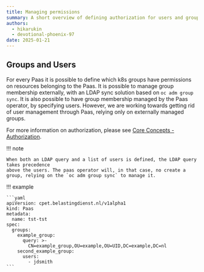 ```yaml
---
title: Managing permissions
summary: A short overview of defining authorization for users and groups
authors:
  - hikarukin
  - devotional-phoenix-97
date: 2025-01-21
---
```


## Groups and Users

For every Paas it is possible to define which k8s groups have permissions on resources
belonging to the Paas. It is possible to manage group membership externally, with an LDAP sync solution based on `oc adm group sync`.
It is also possible to have group membership managed by the Paas operator, by specifying users. However, we are working towards getting rid of user management through Paas, relying only on externally managed groups.

For more information on authorization, please see [Core Concepts - Authorization](../overview/core_concepts/authorization.md).

!!! note

    When both an LDAP query and a list of users is defined, the LDAP query takes precedence
    above the users. The paas operator will, in that case, no create a group, relying on the `oc adm group sync` to manage it.

!!! example

    ```yaml
    apiVersion: cpet.belastingdienst.nl/v1alpha1
    kind: Paas
    metadata:
      name: tst-tst
    spec:
      groups:
        example_group:
          query: >-
            CN=example_group,OU=example,OU=UID,DC=example,DC=nl
        second_example_group:
          users:
            - jdsmith
    ```
